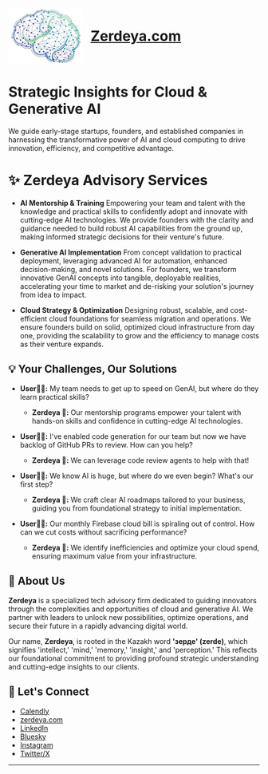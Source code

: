 

<h1 style="display: flex; align-items: center; gap: 15px;">
  <img src="assets/zerdeya-logo-CXfiCp7i.jpg" alt="Zerdeya Logo" width="150" height="auto" style="vertical-align: middle;">
  <a href="https://www.zerdeya.com">Zerdeya.com</a>

</h1>



# Strategic Insights for Cloud & Generative AI

We guide early-stage startups, founders, and established companies in harnessing the transformative power of AI and cloud computing to drive innovation, efficiency, and competitive advantage.

# ✨ Zerdeya Advisory Services

* **AI Mentorship & Training**
    Empowering your team and talent with the knowledge and practical skills to confidently adopt and innovate with cutting-edge AI technologies. We provide founders with the clarity and guidance needed to build robust AI capabilities from the ground up, making informed strategic decisions for their venture's future.

* **Generative AI Implementation**
    From concept validation to practical deployment, leveraging advanced AI for automation, enhanced decision-making, and novel solutions. For founders, we transform innovative GenAI concepts into tangible, deployable realities, accelerating your time to market and de-risking your solution's journey from idea to impact.

* **Cloud Strategy & Optimization**
    Designing robust, scalable, and cost-efficient cloud foundations for seamless migration and operations. We ensure founders build on solid, optimized cloud infrastructure from day one, providing the scalability to grow and the efficiency to manage costs as their venture expands.

## 💡 Your Challenges, Our Solutions 

* **User🧑‍💻:** My team needs to get up to speed on GenAI, but where do they learn practical skills?
    * **Zerdeya 💬:** Our mentorship programs empower your talent with hands-on skills and confidence in cutting-edge AI technologies.

* **User🧑‍💻:** I've enabled code generation for our team but now we have backlog of GitHub PRs to review. How can you help?
    * **Zerdeya 💬:** We can leverage code review agents to help with that!

* **User🧑‍💻:** We know AI is huge, but where do we even begin? What's our first step?
    * **Zerdeya 💬:** We craft clear AI roadmaps tailored to your business, guiding you from foundational strategy to initial implementation.

* **User🧑‍💻:** Our monthly Firebase cloud bill is spiraling out of control. How can we cut costs without sacrificing performance?
    * **Zerdeya 💬:** We identify inefficiencies and optimize your cloud spend, ensuring maximum value from your infrastructure.

## 🚀 About Us

**Zerdeya** is a specialized tech advisory firm dedicated to guiding innovators through the complexities and opportunities of cloud and generative AI. We partner with leaders to unlock new possibilities, optimize operations, and secure their future in a rapidly advancing digital world.

Our name, **Zerdeya**, is rooted in the Kazakh word **'зерде' (zerde)**, which signifies 'intellect,' 'mind,' 'memory,' 'insight,' and 'perception.' This reflects our foundational commitment to providing profound strategic understanding and cutting-edge insights to our clients.

## 🤝 Let's Connect

- [Calendly](https://calendly.com/zerdeya/30min)
- [zerdeya.com](https://www.zerdeya.com)
- [LinkedIn](https://linkedin.com/company/zerdeya)
- [Bluesky](https://bsky.app/profile/zerdeya.com)
- [Instagram](https://instagram.com/zerdeyalabs)
- [Twitter/X](https://x.com/zerdeya)
---

<!-- You can add more sections like:
### 🛠️ Technologies We Use
### 🏆 Our Projects/Case Studies
### ✍️ Latest Blog Posts

Or use GitHub features like:
[![My GitHub stats](https://github-readme-stats.vercel.app/api?username=YOUR_USERNAME&show_icons=true&theme=radical)](https://github.com/anuraghazra/github-readme-stats)
-->

